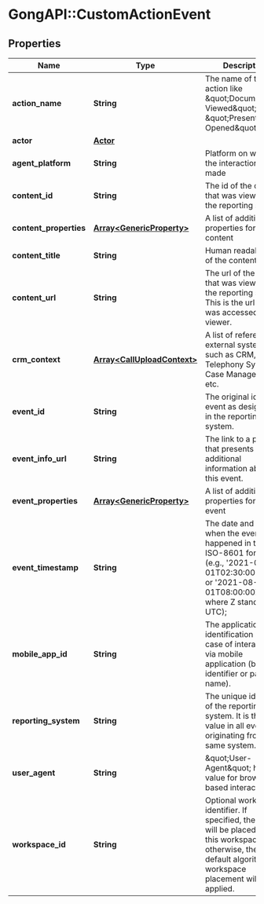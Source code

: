 # GongAPI::CustomActionEvent

## Properties
Name | Type | Description | Notes
------------ | ------------- | ------------- | -------------
**action_name** | **String** | The name of the action like \&quot;Document Viewed\&quot; or \&quot;Presentation Opened\&quot;. | [optional] 
**actor** | [**Actor**](Actor.md) |  | [optional] 
**agent_platform** | **String** | Platform on which the interaction was made | [optional] 
**content_id** | **String** | The id of the content that was viewed in the reporting system. | [optional] 
**content_properties** | [**Array&lt;GenericProperty&gt;**](GenericProperty.md) | A list of additional properties for the content | [optional] 
**content_title** | **String** | Human readable title of the content. | [optional] 
**content_url** | **String** | The url of the content that was viewed in the reporting system. This is the url that is was accessed by the viewer. | [optional] 
**crm_context** | [**Array&lt;CallUploadContext&gt;**](CallUploadContext.md) | A list of references to external systems such as CRM, Telephony System, Case Management, etc. | [optional] 
**event_id** | **String** | The original id of the event as designated in the reporting system. | [optional] 
**event_info_url** | **String** | The link to a page that presents additional information about this event. | [optional] 
**event_properties** | [**Array&lt;GenericProperty&gt;**](GenericProperty.md) | A list of additional properties for the event | [optional] 
**event_timestamp** | **String** | The date and time when the event happened in the ISO-8601 format (e.g., &#x27;2021-08-01T02:30:00+05:00&#x27; or &#x27;2021-08-01T08:00:00Z&#x27;, where Z stands for UTC); | 
**mobile_app_id** | **String** | The application identification string in case of interaction via mobile application (bundle identifier or package name). | [optional] 
**reporting_system** | **String** | The unique identifier of the reporting system. It is the same value in all events originating from the same system. | 
**user_agent** | **String** | \&quot;User-Agent\&quot; header value for browser based interaction | [optional] 
**workspace_id** | **String** | Optional workspace identifier. If specified, the event will be placed into this workspace, otherwise, the default algorithm for workspace placement will be applied. | [optional] 

